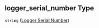 ## logger_serial_number Type

`string` ([Logger Serial Number](iea43\_wra_data_model-properties-measurement-location-measurement-location-properties-logger-configuration-logger-configuration-properties-logger-serial-number.md))
